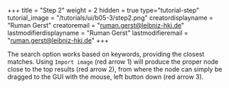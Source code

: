 +++
title = "Step 2"
weight = 2
hidden = true
type="tutorial-step"
tutorial_image = "/tutorials/ui/b05-3/step2.png"
creatordisplayname = "Ruman Gerst"
creatoremail = "ruman.gerst@leibniz-hki.de"
lastmodifierdisplayname = "Ruman Gerst"
lastmodifieremail = "ruman.gerst@leibniz-hki.de"
+++

The search option works based on keywords, providing the closest matches. Using `Import image` (red arrow 1) will produce the proper node close to the top results (red arrow 2), from where the node can simply be dragged to the GUI with the mouse, left button down (red arrow 3). 